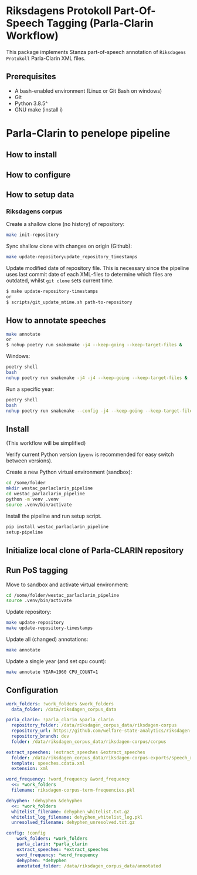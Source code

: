 # Riksdagens Protokoll Part-Of-Speech Tagging (Parla-Clarin Workflow)

This package implements Stanza part-of-speech annotation of `Riksdagens Protokoll` Parla-Clarin XML files.


## Prerequisites

- A bash-enabled environment (Linux or Git Bash on windows)
- Git
- Python 3.8.5^
- GNU make (install i)

# Parla-Clarin to penelope pipeline

## How to install

## How to configure

## How to setup data

### Riksdagens corpus

Create a shallow clone (no history) of repository:

```bash
make init-repository
```

Sync shallow clone with changes on origin (Github):

```bash
make update-repositoryupdate_repository_timestamps
```

Update modified date of repository file. This is necessary since the pipeline uses last commit date of
each XML-files to determine which files are outdated, whilst `git clone` sets current time.

```bash
$ make update-repository-timestamps
or
$ scripts/git_update_mtime.sh path-to-repository
```

## How to annotate speeches

```bash
make annotate
or
$ nohup poetry run snakemake -j4 --keep-going --keep-target-files &
```

Windows:

```bash
poetry shell
bash
nohup poetry run snakemake -j4 -j4 --keep-going --keep-target-files &
```

Run a specific year:

```bash
poetry shell
bash
nohup poetry run snakemake --config -j4 --keep-going --keep-target-files &
```
## Install

(This workflow will be simplified)

Verify current Python version (`pyenv` is recommended for easy switch between versions).

Create a new Python virtual environment (sandbox):

```bash
cd /some/folder
mkdir westac_parlaclarin_pipeline
cd westac_parlaclarin_pipeline
python -m venv .venv
source .venv/bin/activate
```

Install the pipeline and run setup script.

```bash
pip install westac_parlaclarin_pipeline
setup-pipeline
```

## Initialize local clone of Parla-CLARIN repository

## Run PoS tagging

Move to sandbox and activate virtual environment:

```bash
cd /some/folder/westac_parlaclarin_pipeline
source .venv/bin/activate
```

Update repository:

```bash
make update-repository
make update-repository-timestamps
```

Update all (changed) annotations:

```bash
make annotate
```

Update a single year (and set cpu count):

```bash
make annotate YEAR=1960 CPU_COUNT=1
```

## Configuration


```yaml
work_folders: !work_folders &work_folders
  data_folder: /data/riksdagen_corpus_data

parla_clarin: !parla_clarin &parla_clarin
  repository_folder: /data/riksdagen_corpus_data/riksdagen-corpus
  repository_url: https://github.com/welfare-state-analytics/riksdagen-corpus.git
  repository_branch: dev
  folder: /data/riksdagen_corpus_data/riksdagen-corpus/corpus

extract_speeches: !extract_speeches &extract_speeches
  folder: /data/riksdagen_corpus_data/riksdagen-corpus-exports/speech_xml
  template: speeches.cdata.xml
  extension: xml

word_frequency: !word_frequency &word_frequency
  <<: *work_folders
  filename: riksdagen-corpus-term-frequencies.pkl

dehyphen: !dehyphen &dehyphen
  <<: *work_folders
  whitelist_filename: dehyphen_whitelist.txt.gz
  whitelist_log_filename: dehyphen_whitelist_log.pkl
  unresolved_filename: dehyphen_unresolved.txt.gz

config: !config
    work_folders: *work_folders
    parla_clarin: *parla_clarin
    extract_speeches: *extract_speeches
    word_frequency: *word_frequency
    dehyphen: *dehyphen
    annotated_folder: /data/riksdagen_corpus_data/annotated
```
